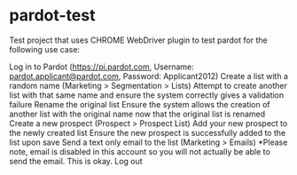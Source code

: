 # pardot-test

Test project that uses CHROME WebDriver plugin to test pardot for the following use case:

Log in to Pardot (https://pi.pardot.com, Username: pardot.applicant@pardot.com, Password: Applicant2012)
Create a list with a random name (Marketing > Segmentation > Lists)
Attempt to create another list with that same name and ensure the system correctly gives a validation failure
Rename the original list
Ensure the system allows the creation of another list with the original name now that the original list is renamed
Create a new prospect (Prospect > Prospect List)
Add your new prospect to the newly created list
Ensure the new prospect is successfully added to the list upon save
Send a text only email to the list (Marketing > Emails)  *Please note, email is disabled in this account so you will not actually be able to send the email.  This is okay.
Log out
